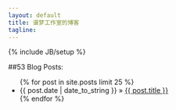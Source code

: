 ```yaml
---
layout: default
title: 谱梦工作室的博客
tagline:
---
```

{% include JB/setup %}

##53 Blog Posts:

<ul class="posts">
  {% for post in site.posts limit 25 %}
    <li><span>{{ post.date | date_to_string }}</span> &raquo; <a href="{{ BASE_PATH }}{{ post.url }}">{{ post.title }}</a></li>
  {% endfor %}
</ul>